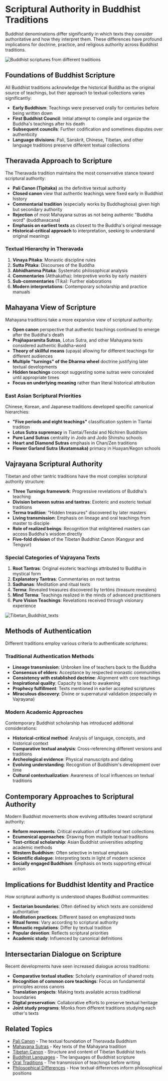 # Scriptural Authority in Buddhist Traditions

Buddhist denominations differ significantly in which texts they consider authoritative and how they interpret them. These differences have profound implications for doctrine, practice, and religious authority across Buddhist traditions.

![Buddhist scriptures from different traditions](./images/buddhist_scriptures_comparison.jpg)

## Foundations of Buddhist Scripture

All Buddhist traditions acknowledge the historical Buddha as the original source of teachings, but their approach to textual collections varies significantly:

- **Early Buddhism**: Teachings were preserved orally for centuries before being written down
- **First Buddhist Council**: Initial attempt to compile and organize the Buddha's teachings after his death
- **Subsequent councils**: Further codification and sometimes disputes over authenticity
- **Language divisions**: Pali, Sanskrit, Chinese, Tibetan, and other language traditions preserve different textual collections

## Theravada Approach to Scripture

The Theravada tradition maintains the most conservative stance toward scriptural authority:

- **Pali Canon (Tipitaka)** as the definitive textual authority
- **Closed canon** view that authentic teachings were fixed early in Buddhist history
- **Commentarial tradition** (especially works by Buddhaghosa) given high but secondary authority
- **Rejection** of most Mahayana sutras as not being authentic "Buddha word" (buddhavacana)
- **Emphasis on earliest texts** as closest to the Buddha's original message
- **Historical-critical approach** to interpretation, seeking to understand original meanings

### Textual Hierarchy in Theravada

1. **Vinaya Pitaka**: Monastic discipline rules
2. **Sutta Pitaka**: Discourses of the Buddha
3. **Abhidhamma Pitaka**: Systematic philosophical analysis
4. **Commentaries** (Atthakatha): Interpretive works by early masters
5. **Sub-commentaries** (Tika): Further elaborations
6. **Modern interpretations**: Contemporary scholarship and practice manuals

## Mahayana View of Scripture

Mahayana traditions take a more expansive view of scriptural authority:

- **Open canon** perspective that authentic teachings continued to emerge after the Buddha's death
- **Prajñaparamita Sutras**, Lotus Sutra, and other Mahayana texts considered authentic Buddha-word
- **Theory of skillful means** (upaya) allowing for different teachings for different audiences
- **Multiple "turnings" of the Dharma wheel** doctrine justifying later textual developments
- **Hidden teachings** concept suggesting some sutras were concealed until appropriate times
- **Focus on underlying meaning** rather than literal historical attribution

### East Asian Scriptural Priorities

Chinese, Korean, and Japanese traditions developed specific canonical hierarchies:

- **"Five periods and eight teachings"** classification system in Tiantai tradition
- **Lotus Sutra supremacy** in Tiantai/Tendai and Nichiren Buddhism
- **Pure Land Sutras** centrality in Jodo and Jodo Shinshu schools
- **Heart and Diamond Sutras** emphasis in Chan/Zen traditions
- **Flower Garland Sutra (Avatamsaka)** primacy in Huayan/Kegon schools

## Vajrayana Scriptural Authority

Tibetan and other tantric traditions have the most complex scriptural authority structure:

- **Three Turnings framework**: Progressive revelations of Buddha's teaching
- **Division between sutras and tantras**: Exoteric and esoteric textual traditions
- **Terma tradition**: "Hidden treasures" discovered by later masters
- **Living transmission**: Emphasis on lineage and oral teachings from master to disciple
- **Role of realized beings**: Recognition that enlightened masters can access Buddha's wisdom directly
- **Five-fold division** of the Tibetan Buddhist Canon (Kangyur and Tengyur)

### Special Categories of Vajrayana Texts

1. **Root Tantras**: Original esoteric teachings attributed to Buddha in mystical form
2. **Explanatory Tantras**: Commentaries on root tantras
3. **Sadhanas**: Meditation and ritual texts
4. **Terma**: Revealed treasures discovered by tertöns (treasure revealers)
5. **Mind Terma**: Teachings realized in the minds of advanced practitioners
6. **Pure Vision Teachings**: Revelations received through visionary experience

![Tibetan_Buddhist_texts](./images/tibetan_buddhist_texts.jpg)

## Methods of Authentication

Different traditions employ various criteria to authenticate scriptures:

### Traditional Authentication Methods

- **Lineage transmission**: Unbroken line of teachers back to the Buddha
- **Consensus of elders**: Acceptance by respected monastic communities
- **Consistency with established doctrine**: Alignment with core teachings
- **Inspirational quality**: Capacity to lead to awakening
- **Prophecy fulfillment**: Texts mentioned in earlier accepted scriptures
- **Miraculous discovery**: Divine or supernatural validation (especially in Vajrayana)

### Modern Academic Approaches

Contemporary Buddhist scholarship has introduced additional considerations:

- **Historical-critical method**: Analysis of language, concepts, and historical context
- **Comparative textual analysis**: Cross-referencing different versions and traditions
- **Archeological evidence**: Physical manuscripts and dating
- **Evolving understanding**: Recognition of Buddhism's development over time
- **Cultural contextualization**: Awareness of local influences on textual traditions

## Contemporary Approaches to Scriptural Authority

Modern Buddhist movements show evolving attitudes toward scriptural authority:

- **Reform movements**: Critical evaluation of traditional text collections
- **Ecumenical approaches**: Drawing from multiple textual traditions
- **Text-critical scholarship**: Asian Buddhist universities adopting academic methods
- **Western Buddhism**: Often selective in textual emphasis
- **Scientific dialogue**: Interpreting texts in light of modern science
- **Socially engaged Buddhism**: Emphasis on texts supporting ethical action

## Implications for Buddhist Identity and Practice

How scriptural authority is understood shapes Buddhist communities:

- **Sectarian boundaries**: Often defined by which texts are considered authoritative
- **Meditation practices**: Different based on emphasized texts
- **Ritual forms**: Vary according to scriptural authority
- **Monastic regulations**: Differ by textual tradition
- **Popular devotion**: Reflects scriptural priorities
- **Academic study**: Influenced by canonical definitions

## Intersectarian Dialogue on Scripture

Recent developments have seen increased dialogue across traditions:

- **Comparative textual studies**: Scholarly examination of shared roots
- **Recognition of common core teachings**: Focus on fundamental principles across canons
- **Translation projects**: Making texts available across traditional boundaries
- **Digital preservation**: Collaborative efforts to preserve textual heritage
- **Joint study programs**: Monks from different traditions studying each other's texts

## Related Topics

- [Pali Canon](../texts/pali_canon.md) - The textual foundation of Theravada Buddhism
- [Mahayana Sutras](../texts/mahayana_sutras.md) - Key texts of the Mahayana tradition
- [Tibetan Canon](../texts/tibetan_canon.md) - Structure and content of Tibetan Buddhist texts
- [Buddhist Languages](../texts/buddhist_languages.md) - The languages of Buddhist scripture
- [Oral Traditions](../texts/oral_tradition.md) - The transmission of teachings before writing
- [Philosophical Differences](./philosophical_differences.md) - How textual differences inform philosophical positions
